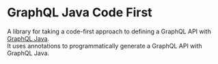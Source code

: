 # GraphQL Java Code First

A library for taking a code-first approach to defining a GraphQL API with [GraphQL Java](https://www.graphql-java.com/).  
It uses annotations to programmatically generate a GraphQL API with GraphQL Java.
